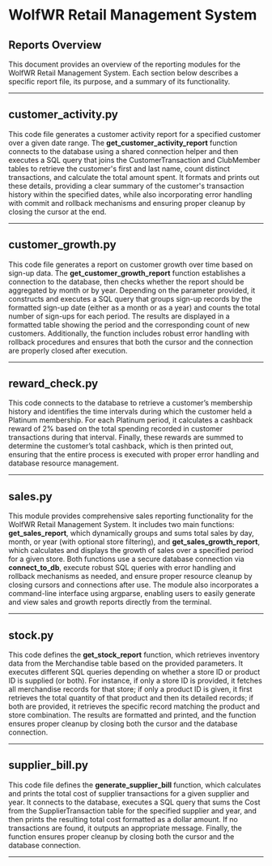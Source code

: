 # WolfWR Retail Management System

## Reports Overview

This document provides an overview of the reporting modules for the WolfWR Retail Management System. Each section below describes a specific report file, its purpose, and a summary of its functionality.

---

## customer_activity.py

This code file generates a customer activity report for a specified customer over a given date range. The **get_customer_activity_report** function connects to the database using a shared connection helper and then executes a SQL query that joins the CustomerTransaction and ClubMember tables to retrieve the customer's first and last name, count distinct transactions, and calculate the total amount spent. It formats and prints out these details, providing a clear summary of the customer's transaction history within the specified dates, while also incorporating error handling with commit and rollback mechanisms and ensuring proper cleanup by closing the cursor at the end.

---

## customer_growth.py

This code file generates a report on customer growth over time based on sign-up data. The **get_customer_growth_report** function establishes a connection to the database, then checks whether the report should be aggregated by month or by year. Depending on the parameter provided, it constructs and executes a SQL query that groups sign-up records by the formatted sign-up date (either as a month or as a year) and counts the total number of sign-ups for each period. The results are displayed in a formatted table showing the period and the corresponding count of new customers. Additionally, the function includes robust error handling with rollback procedures and ensures that both the cursor and the connection are properly closed after execution.

---

## reward_check.py

This code connects to the database to retrieve a customer’s membership history and identifies the time intervals during which the customer held a Platinum membership. For each Platinum period, it calculates a cashback reward of 2% based on the total spending recorded in customer transactions during that interval. Finally, these rewards are summed to determine the customer’s total cashback, which is then printed out, ensuring that the entire process is executed with proper error handling and database resource management.

---

## sales.py

This module provides comprehensive sales reporting functionality for the WolfWR Retail Management System. It includes two main functions: **get_sales_report**, which dynamically groups and sums total sales by day, month, or year (with optional store filtering), and **get_sales_growth_report**, which calculates and displays the growth of sales over a specified period for a given store. Both functions use a secure database connection via **connect_to_db**, execute robust SQL queries with error handling and rollback mechanisms as needed, and ensure proper resource cleanup by closing cursors and connections after use. The module also incorporates a command-line interface using argparse, enabling users to easily generate and view sales and growth reports directly from the terminal.

---

## stock.py

This code defines the **get_stock_report** function, which retrieves inventory data from the Merchandise table based on the provided parameters. It executes different SQL queries depending on whether a store ID or product ID is supplied (or both). For instance, if only a store ID is provided, it fetches all merchandise records for that store; if only a product ID is given, it first retrieves the total quantity of that product and then its detailed records; if both are provided, it retrieves the specific record matching the product and store combination. The results are formatted and printed, and the function ensures proper cleanup by closing both the cursor and the database connection.

---

## supplier_bill.py

This code file defines the **generate_supplier_bill** function, which calculates and prints the total cost of supplier transactions for a given supplier and year. It connects to the database, executes a SQL query that sums the Cost from the SupplierTransaction table for the specified supplier and year, and then prints the resulting total cost formatted as a dollar amount. If no transactions are found, it outputs an appropriate message. Finally, the function ensures proper cleanup by closing both the cursor and the database connection.

---